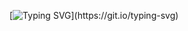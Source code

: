 [![Typing SVG](https://readme-typing-svg.demolab.com?font=Honk&pause=1000&width=435&lines=Hi!+You+are+watching+U%C4%9Fur+Sevilgen's+works.)](https://git.io/typing-svg)
